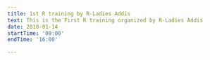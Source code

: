 ```yaml
---
title: 1st R training by R-Ladies Addis
text: This is the First R training organized by R-Ladies Addis
date: 2018-01-14
startTime: '09:00'
endTime: '16:00'

---
```

